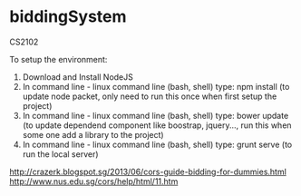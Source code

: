 # biddingSystem
CS2102

To setup the environment:

1. Download and Install NodeJS
2. In command line - linux command line (bash, shell) type: npm install (to update node packet, only need to run this once when first setup the project)
3. In command line - linux command line (bash, shell) type: bower update (to update dependend component like boostrap, jquery..., run this when some one add a library to the project)
4. In command line - linux command line (bash, shell) type: grunt serve (to run the local server)


http://crazerk.blogspot.sg/2013/06/cors-guide-bidding-for-dummies.html 
http://www.nus.edu.sg/cors/help/html/11.htm
